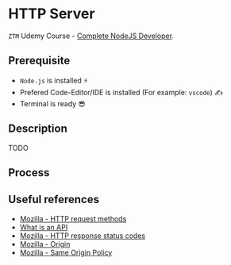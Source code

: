 # HTTP Server

`ZTM` Udemy Course - [Complete NodeJS Developer](https://www.udemy.com/course/complete-nodejs-developer-zero-to-mastery).

## Prerequisite

- `Node.js` is installed ⚡
- Prefered Code-Editor/IDE is installed (For example: `vscode`) ✍
- Terminal is ready 😎

## Description

TODO

## Process
<!-- 
Install npm packages ⬇

```shell
npm install
```

Run node application 🏎️💨

```shell
npm start
# or start with nodemon
npm run dev
```

Clean packages 🧹🪣

```shell
npm run clean
```

Check vulnerabilities 🤔

```shell
npm audit
```

Fix vulnerabilities if needed ✅

```shell
npm audit fix
``` -->

## Useful references

- [Mozilla - HTTP request methods](https://developer.mozilla.org/en-US/docs/Web/HTTP/Methods)
- [What is an API](https://www.mulesoft.com/api/what-is-an-api)
- [Mozilla - HTTP response status codes](https://developer.mozilla.org/en-US/docs/Web/HTTP/Status)
- [Mozilla - Origin](https://developer.mozilla.org/en-US/docs/Glossary/Origin)
- [Mozilla - Same Origin Policy](https://developer.mozilla.org/en-US/docs/Web/Security/Same-origin_policy)